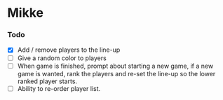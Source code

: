 # Mikke

### Todo
- [x] Add / remove players to the line-up
- [ ] Give a random color to players
- [ ] When game is finished, prompt about starting a new game,
      if a new game is wanted, rank the players and re-set the
      line-up so the lower ranked player starts.
- [ ] Ability to re-order player list.